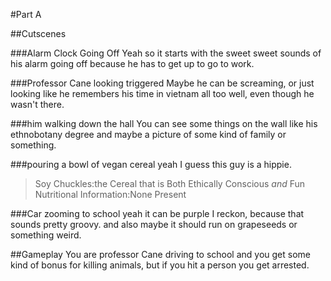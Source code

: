 #Part A

##Cutscenes

###Alarm Clock Going Off
Yeah so it starts with the sweet sweet sounds of his alarm going off because he
has to get up to go to work.

###Professor Cane looking triggered
Maybe he can be screaming, or just looking like he remembers his time in vietnam
all too well, even though he wasn't there.

###him walking down the hall
You can see some things on the wall like his ethnobotany degree and maybe a
picture of some kind of family or something.

###pouring a bowl of vegan cereal
yeah I guess this guy is a hippie.
>Soy Chuckles:the Cereal that is Both Ethically Conscious *and* Fun<br />
>Nutritional Information:None Present

###Car zooming to school
yeah it can be purple I reckon, because that sounds pretty groovy. and also
maybe it should run on grapeseeds or something weird.

##Gameplay
You are professor Cane driving to school and you get some kind of bonus for
killing animals, but if you hit a person you get arrested.

